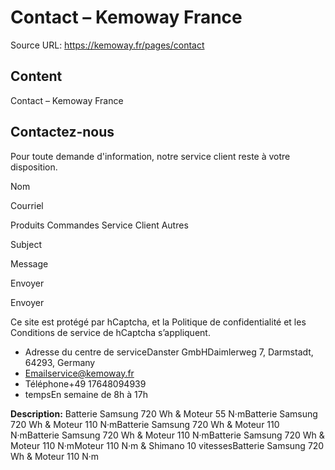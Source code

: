# Contact – Kemoway France

Source URL: https://kemoway.fr/pages/contact

## Content

Contact – Kemoway France

## Contactez-nous

Pour toute demande d'information, notre service client reste à votre disposition.

Nom

Courriel

Produits
Commandes
Service Client
Autres

Subject

Message

Envoyer

Envoyer

Ce site est protégé par hCaptcha, et la Politique de confidentialité et les Conditions de service de hCaptcha s’appliquent.

- Adresse du centre de serviceDanster GmbHDaimlerweg 7, Darmstadt, 64293, Germany
- Emailservice@kemoway.fr
- Téléphone+49 17648094939
- tempsEn semaine de 8h à 17h


**Description:**
Batterie Samsung 720 Wh & Moteur 55 N·mBatterie Samsung 720 Wh & Moteur 110 N·mBatterie Samsung 720 Wh & Moteur 110 N·mBatterie Samsung 720 Wh & Moteur 110 N·mBatterie Samsung 720 Wh & Moteur 110 N·mMoteur 110 N·m & Shimano 10 vitessesBatterie Samsung 720 Wh & Moteur 110 N·m
